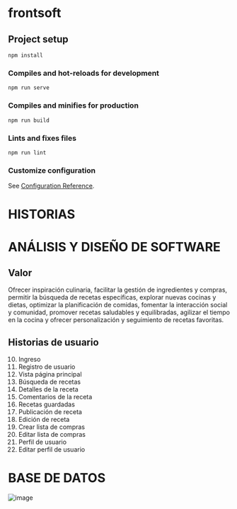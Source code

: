 # frontsoft

## Project setup
```
npm install
```

### Compiles and hot-reloads for development
```
npm run serve
```

### Compiles and minifies for production
```
npm run build
```

### Lints and fixes files
```
npm run lint
```

### Customize configuration
See [Configuration Reference](https://cli.vuejs.org/config/).


# HISTORIAS
# ANÁLISIS Y DISEÑO DE SOFTWARE
## Valor
Ofrecer inspiración culinaria, facilitar la gestión de ingredientes y compras, permitir la búsqueda de recetas específicas, explorar nuevas cocinas y dietas, optimizar la planificación de comidas, fomentar la interacción social y comunidad, promover recetas saludables y equilibradas, agilizar el tiempo en la cocina y ofrecer personalización y seguimiento de recetas favoritas. 
## Historias de usuario
10. Ingreso
20. Registro de usuario
30. Vista página principal
40. Búsqueda de recetas
50. Detalles de la receta
55. Comentarios de la receta
60. Recetas guardadas
70. Publicación de receta
80. Edición de receta
90. Crear lista de compras
100. Editar lista de compras
110. Perfil de usuario
120. Editar perfil de usuario

# BASE DE DATOS
![image](https://github.com/Samita34/Software2Front/assets/104600276/115592b1-1c4f-4de9-a9d6-789a36e3c764)


